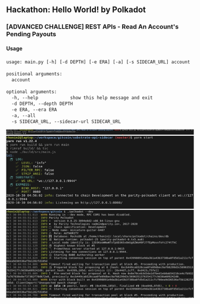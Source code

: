 
## Hackathon: Hello World! by Polkadot
### [ADVANCED CHALLENGE] REST APIs - Read An Account's Pending Payouts

#### Usage

```
usage: main.py [-h] [-d DEPTH] [-e ERA] [-a] [-s SIDECAR_URL] account

positional arguments:
  account

optional arguments:
  -h, --help            show this help message and exit
  -d DEPTH, --depth DEPTH
  -e ERA, --era ERA
  -a, --all
  -s SIDECAR_URL, --sidecar-url SIDECAR_URL
```

![Node](./images/script.png)
![Node](./images/sidecar.png)
![Node](./images/node.png)
